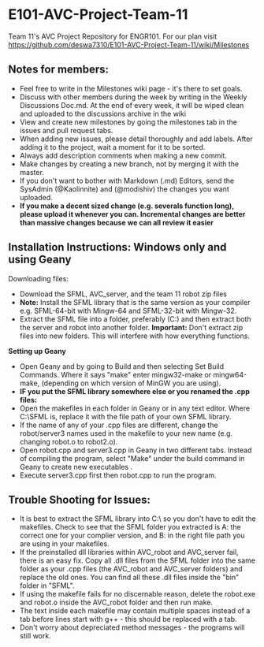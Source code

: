 # E101-AVC-Project-Team-11
Team 11's AVC Project Repository for ENGR101.
For our plan visit https://github.com/deswa7310/E101-AVC-Project-Team-11/wiki/Milestones

## Notes for members:
- Feel free to write in the Milestones wiki page - it's there to set goals.
- Discuss with other members during the week by writing in the Weekly Discussions Doc.md. At the end of every week, it will be wiped clean and uploaded to the discussions archive in the wiki
- View and create new milestones by going the milestones tab in the issues and pull request tabs.
- When adding new issues, please detail thoroughly and add labels. After adding it to the project, wait a moment for it to be sorted.
- Always add description comments when making a new commit.
- Make changes by creating a new branch, not by merging it with the master. 
- If you don't want to bother with Markdown (.md) Editors, send the SysAdmin (@Kaolinnite) and (@modishiv) the changes you want uploaded.
- **If you make a decent sized change (e.g. severals function long), please upload it whenever you can. Incremental changes are better than massive changes because we can all review it easier** 
 
## Installation Instructions: Windows only and using Geany
Downloading files:
- Download the SFML, AVC_server, and the team 11 robot zip files
 - **Note:** Install the SFML library that is the same version as your compiler e.g. SFML-64-bit with Mingw-64 and SFML-32-bit with Mingw-32.
- Extract the SFML file into a folder, preferably (C:) and then extract both the server and robot into another folder.
**Important:** Don't extract zip files into new folders. This will interfere with how everything functions.


**Setting up Geany**
- Open Geany and by going to Build and then selecting Set Build Commands. Where it says "make" enter mingw32-make or mingw64-make, (depending on which version of MinGW you are using).
- **IF you put the SFML library somewhere else or you renamed the .cpp files:**
 - Open the makefiles in each folder in Geany or in any text editor. Where C:\\SFML is, replace it with the file path of your own SFML library.
 - If the name of any of your .cpp files are different, change the robot/server3 names used in the makefile to your new name (e.g. changing robot.o to robot2.o).
- Open robot.cpp and server3.cpp in Geany in two different tabs. Instead of compiling the program, select "Make" under the build command in Geany to create new executables .
- Execute server3.cpp first then robot.cpp to run the program.

## Trouble Shooting for Issues:
- It is best to extract the SFML library into C:\\ so you don't have to edit the makefiles. Check to see that the SFML folder you extracted is A: the correct one for your complier version, and B: in the right file path you are using in your makefiles.
- If the preinstalled dll libraries within AVC_robot and AVC_server fail, there is an easy fix. Copy all .dll files from the SFML folder into the same folder as your .cpp files (the AVC_robot and AVC_server folders) and replace the old ones. You can find all these .dll files inside the "bin" folder in "SFML".
- If using the makefile fails for no discernable reason, delete the robot.exe and robot.o inside the AVC_robot folder and then run make.
- The text inside each makefile may contain multiple spaces instead of a tab before lines start with g++ - this should be replaced with a tab.
- Don't worry about depreciated method messages - the programs will still work.

